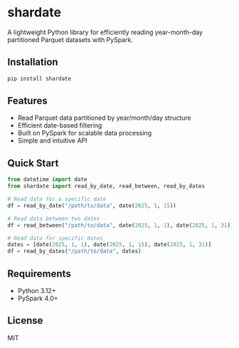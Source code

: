 # shardate

A lightweight Python library for efficiently reading year-month-day partitioned Parquet datasets with PySpark.

## Installation

```bash
pip install shardate
```

## Features

- Read Parquet data partitioned by year/month/day structure
- Efficient date-based filtering
- Built on PySpark for scalable data processing
- Simple and intuitive API

## Quick Start

```python
from datetime import date
from shardate import read_by_date, read_between, read_by_dates

# Read data for a specific date
df = read_by_date("/path/to/data", date(2025, 1, 15))

# Read data between two dates
df = read_between("/path/to/data", date(2025, 1, 1), date(2025, 1, 31))

# Read data for specific dates
dates = [date(2025, 1, 1), date(2025, 1, 15), date(2025, 1, 31)]
df = read_by_dates("/path/to/data", dates)
```

## Requirements

- Python 3.12+
- PySpark 4.0+

## License

MIT